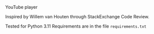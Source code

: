 YouTube player

Inspired by Willem van Houten through StackExchange Code Review.

Tested for Python 3.11
Requirements are in the file `requirements.txt`

